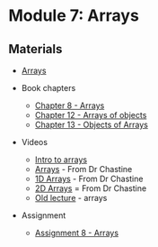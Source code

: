 Module 7: Arrays
===
## Materials
+ [Arrays](../../content/Arrays.md) 

+ Book chapters
    + [Chapter 8 - Arrays](http://greenteapress.com/thinkjava6/html/thinkjava6009.html)
    + [Chapter 12 - Arrays of objects](http://greenteapress.com/thinkjava6/html/thinkjava6013.html)
    + [Chapter 13 - Objects of Arrays](http://greenteapress.com/thinkjava6/html/thinkjava6014.html)
    
+ Videos
    + [Intro to arrays](https://youtu.be/qUtyWGWvHFE) 
    + [Arrays](https://www.youtube.com/watch?v=tYEHPJ1pDrY&list=UUSH2TieRlco7uQOGU8Vppnw) - From Dr Chastine
    + [1D Arrays](https://www.youtube.com/watch?v=dJ1-vjKs-Ec&list=UUSH2TieRlco7uQOGU8Vppnw) - From Dr Chastine
    + [2D Arrays](https://www.youtube.com/watch?v=7R4lAUJ3tDI&list=UUSH2TieRlco7uQOGU8Vppnw) = From Dr Chastine
    + [Old lecture](https://youtu.be/b-7-Rj0qfiM) - arrays

+ Assignment
    + [Assignment 8 - Arrays](Assignments/A8.md)
